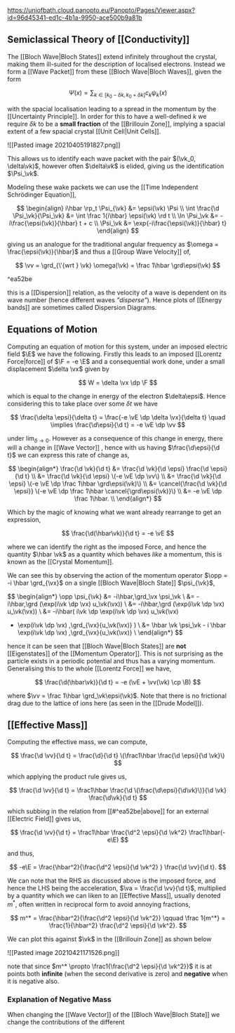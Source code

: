 https://uniofbath.cloud.panopto.eu/Panopto/Pages/Viewer.aspx?id=96d45341-ed1c-4b1a-9950-ace500b9a81b

## Semiclassical Theory of [[Conductivity]]

The [[Bloch Wave|Bloch States]] extend infinitely throughout the crystal, making them ill-suited for the description of localised electrons. Instead we form a [[Wave Packet]] from these [[Bloch Wave|Bloch Waves]], given the form

$$
\Psi(x) = \sum_{k \in [k_0 - \delta k, k_0 + \delta k]} c_k \psi_k(x)
$$

with the spacial localisation leading to a spread in the momentum by the [[Uncertainty Principle]]. In order for this to have a well-defined $k$ we require $\delta k$ to be a **small fraction** of the [[Brillouin Zone]], implying a spacial extent of a few spacial crystal [[Unit Cell|Unit Cells]]. 

![[Pasted image 20210405191827.png]]

This allows us to identify each wave packet with the pair $(\vk_0, \delta\vk)$, however often $\delta\vk$ is elided, giving us the identification $\Psi_\vk$.

Modeling these wake packets we can use the [[Time Independent Schrödinger Equation]],

$$
\begin{align}
i\hbar \rp_t \Psi_{\vk}  &= \epsi(\vk) \Psi \\
\int \frac{\d \Psi_\vk}{\Psi_\vk} &= \int \frac 1{i\hbar} \epsi(\vk) \rd t \\
\ln \Psi_\vk &= -i\frac{\epsi(\vk)}{\hbar} t + c \\
\Psi_\vk &= \exp{-i\frac{\epsi(\vk)}{\hbar} t}
\end{align}
$$

giving us an analogue for the traditional angular frequency as $\omega = \frac{\epsi(\vk)}{\hbar}$  and thus a [[Group Wave Velocity]] of,

$$
\vv = \grd_{\'{wrt } \vk} \omega(\vk) = \frac 1\hbar \grd\epsi(\vk)
$$

^ea52be

this is a [[Dispersion]] relation, as the velocity of a wave is dependent on its wave number (hence different waves *"disperse"*). Hence plots of [[Energy bands]] are sometimes called Dispersion Diagrams.

## Equations of Motion

Computing an equation of motion for this system, under an imposed electric field $\E$ we have the following. Firstly this leads to an imposed [[Lorentz Force|force]] of $\F = -e \E$ and a consequential work done, under a small displacement $\delta \vx$ given by

$$
W = \delta \vx \dp \F
$$

which is equal to the change in energy of the electron $\delta\epsi$. Hence considering this to take place over some $\delta t$ we have

$$
\frac{\delta \epsi}{\delta t} = 
\frac{-e \vE \dp \delta \vx}{\delta t}
\quad \implies
\frac{\d\epsi}{\d t} = -e \vE \dp \vv
$$

under $\lim_{\delta \to 0}$. However as a consequence of this change in energy, there will a change in [[Wave Vector]]
, hence with us having $\frac{\d\epsi}{\d t}$ we can express this rate of change as,

$$
\begin{align*}
\frac{\d \vk}{\d t} 
&= \frac{\d \vk}{\d \epsi} \frac{\d \epsi}{\d t} \\
&= \frac{\d \vk}{\d \epsi} \(-e \vE \dp \vv\) \\
&= \frac{\d \vk}{\d \epsi} \(-e \vE \dp \frac 1\hbar \grd\epsi(\vk)\) \\
&= \cancel{\frac{\d \vk}{\d \epsi}} \(-e \vE \dp \frac 1\hbar \cancel{\grd\epsi(\vk)}\) \\
&= -e \vE \dp \frac 1\hbar. \\
\end{align*}
$$

Which by the magic of knowing what we want already rearrange to get an expression,

$$
\frac{\d(\hbar\vk)}{\d t} = -e \vE
$$

where we can identify the right as the imposed Force, and hence the quantity $\hbar \vk$ as a quantity which behaves *like* a momentum, this is known as the [[Crystal Momentum]].

We can see this by observing the action of the momentum operator $\opp = -i \hbar \grd_{\vx}$ on a single [[Bloch Wave|Bloch State]] $\psi_{\vk}$,

$$
\begin{align*}
\opp \psi_{\vk}
&= -i\hbar\,\grd_\vx \psi_\vk \\
&= -i\hbar\,\grd (\exp(i\vk \dp \vx) u_\vk(\vx)) \\
&= -i\hbar\,\grd (\exp(i\vk \dp \vx) u_\vk(\vx)) \\
&= -i\hbar\(
	i\vk \dp \exp(i\vk \dp \vx) u_\vk(\vx)
  + \exp(i\vk \dp \vx) \,\grd_{\vx}{u_\vk(\vx)}
\) \\
&=
	\hbar \vk \psi_\vk -
    i \hbar \exp(i\vk \dp \vx) \,\grd_{\vx}{u_\vk(\vx)} \\
\end{align*}
$$

hence it can be seen that [[Bloch Wave|Bloch States]] are **not** [[Eigenstates]] of the [[Momentum Operator]]. This is not surprising as the particle exists in a periodic potential and thus has a varying momentum. Generalising this to the whole [[Lorentz Force]] we have,

$$
\frac{\d(\hbar\vk)}{\d t} = -e (\vE + \vv(\vk) \cp \B)
$$

where $\vv = \frac 1\hbar \grd_\vk\epsi(\vk)$. Note that there is no frictional drag due to the lattice of ions here (as seen in the [[Drude Model]]).

## [[Effective Mass]]

Computing the effective mass, we can compute,

$$
\frac{\d \vv}{\d t} = \frac{\d}{\d t} \(\frac1\hbar \frac{\d \epsi}{\d \vk}\)
$$

which applying the product rule gives us,

$$
\frac{\d \vv}{\d t} =
\frac1\hbar
\frac{\d \(\frac{\d\epsi}{\d\vk}\)}{\d \vk} 
\frac{\d\vk}{\d t}
$$

which subbing in the relation from [[#^ea52be|above]] for an external [[Electric Field]] gives us,

$$
\frac{\d \vv}{\d t} =
\frac1\hbar
\frac{\d^2 \epsi}{\d \vk^2} 
\frac1\hbar(-e\E)
$$

and thus,

$$
-e\E = \frac{\hbar^2}{\frac{\d^2 \epsi}{\d \vk^2} } \frac{\d \vv}{\d t}.
$$

We can note that the RHS as discussed above is the imposed force, and hence the LHS being the acceleration, $\va = \frac{\d \vv}{\d t}$, multiplied by a quantity which we can liken to an [[Effective Mass]], usually denoted $m^*$, often written in reciprocal form to avoid annoying fractions,

$$
m^* = \frac{\hbar^2}{\frac{\d^2 \epsi}{\d \vk^2}}
\qquad
\frac 1{m^*} = \frac{1}{\hbar^2} \frac{\d^2 \epsi}{\d \vk^2}.
$$

We can plot this against $\vk$ in the [[Brillouin Zone]] as shown below

![[Pasted image 20210421171526.png]]

note that since $m^* \propto \frac1{\frac{\d^2 \epsi}{\d \vk^2}}$ it is at points both **infinite** (when the second derivative is zero) and **negative** when it is negative also.

### Explanation of Negative Mass

When changing the [[Wave Vector]] of the [[Bloch Wave|Bloch State]] we change the contributions of the different


